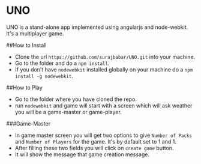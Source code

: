 UNO
======

UNO is a stand-alone app implemented using angularjs and node-webkit. It's a multiplayer game.

##How to Install
  * Clone the url `https://github.com/surajbabar/UNO.git` into your machine.
  * Go to the folder and do a `npm install`.
  * If you don't have `nodewebkit` installed globally on your machine do a `npm install -g nodewebkit`.

##How to Play
  * Go to the folder where you have cloned the repo.
  * run `nodewebkit` and game will start with a screen which will ask weather you will be a game-master or game-player.

###Game-Master
  * In game master screen you will get two options to give `Number of Packs` and `Number of Players` for the game. It's by default set to 1 and 1.
  * After filling these two fields you will click on `create game` button.
  * It will show the message that game creation message. 

